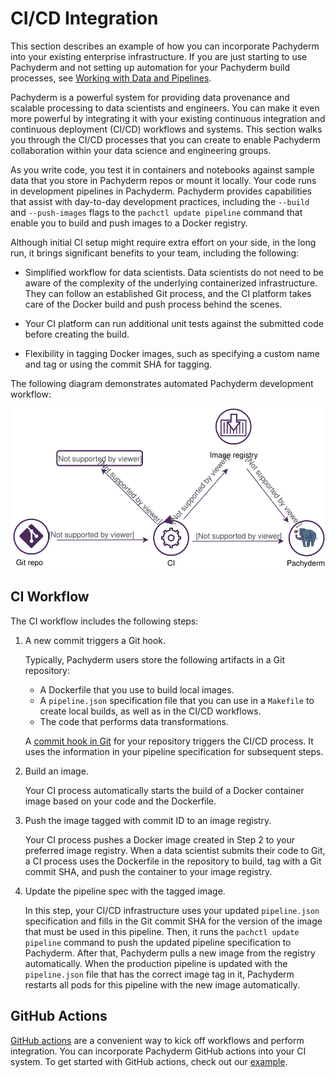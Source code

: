 # CI/CD Integration

This section describes an example of how you can
incorporate Pachyderm into your existing enterprise
infrastructure. If you are just starting to use Pachyderm
and not setting up automation for your Pachyderm build
processes, see [Working with Data and Pipelines](../how-tos/working-with-data-and-pipelines.md).

Pachyderm is a powerful system for providing data
provenance and scalable processing to data
scientists and engineers. You can make it even
more powerful by integrating it with your existing
continuous integration and continuous deployment (CI/CD)
workflows and systems. This section walks you through the
CI/CD processes that you can create to enable Pachyderm
collaboration within your data science and engineering groups.

As you write code, you test it in containers and
notebooks against sample data that you store in Pachyderm repos or
mount it locally.
Your code runs in development pipelines in Pachyderm.
Pachyderm provides capabilities that assist with day-to-day
development practices, including
the `--build` and `--push-images` flags to the
`pachctl update pipeline` command that enable you to
build and push images to a Docker registry.

Although initial CI setup might require extra effort on your side,
in the long run, it brings significant benefits to your team,
including the following:

* Simplified workflow for data scientists. Data scientists do not need to be
aware of the complexity of the underlying containerized infrastructure. They
can follow an established Git process, and the CI platform takes care of the
Docker build and push process behind the scenes.

* Your CI platform can run additional unit tests against the submitted
code before creating the build.

* Flexibility in tagging Docker images, such as specifying a custom name
and tag or using the commit SHA for tagging.

The following diagram demonstrates automated Pachyderm
development workflow:

![Developer Workflow](../assets/images/d_developer_workflow102.svg)

## CI Workflow

The CI workflow includes the following steps:

1. A new commit triggers a Git hook.

   Typically, Pachyderm users store the following artifacts in a
   Git repository:

   - A Dockerfile that you use to build local images.
   - A `pipeline.json` specification file that you can use in a `Makefile` to
   create local builds, as well as in the CI/CD workflows.
   - The code that performs data transformations.

   A [commit hook in Git](https://git-scm.com/book/en/v2/Customizing-Git-Git-Hooks)
   for your repository triggers the CI/CD process. It uses the
   information in your pipeline specification for subsequent steps.

2. Build an image.

   Your CI process automatically starts the build of a Docker container
   image based on your code and the Dockerfile.

3. Push the image tagged with commit ID to an image registry.

   Your CI process pushes a Docker image created in Step 2 to your preferred
   image registry. When a data scientist submits their code to Git, a CI
   process uses the Dockerfile in the repository to build, tag with a Git
   commit SHA, and push the container to your image registry.

4. Update the pipeline spec with the tagged image.

   In this step, your CI/CD infrastructure uses your updated `pipeline.json`
   specification and fills in the Git commit
   SHA for the version of the image that must be used in this pipeline.
   Then, it runs the `pachctl update pipeline` command to push the
   updated pipeline specification to Pachyderm. After that,
   Pachyderm pulls a new image from the registry automatically.
   When the production pipeline is updated with the `pipeline.json`
   file that has the correct image tag in it, Pachyderm restarts all pods
   for this pipeline with the new image automatically.


## GitHub Actions
[GitHub actions](github.com/features/actions) are a convenient way to kick off workflows and perform integration. You can incorporate Pachyderm GitHub actions into your CI system.
To get started with GitHub actions, check out our [example](https://github.com/pachyderm/pachyderm/tree/workflows/examples/workflows/github-actions).


<!-- ## Jenkins Integration -->